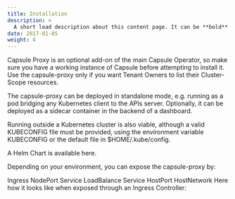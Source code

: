 ```yaml
---
title: Installation
description: >
  A short lead description about this content page. It can be **bold** or _italic_ and can be split over multiple paragraphs.
date: 2017-01-05
weight: 4
---
```

Capsule Proxy is an optional add-on of the main Capsule Operator, so make sure you have a working instance of Capsule before attempting to install it. Use the capsule-proxy only if you want Tenant Owners to list their Cluster-Scope resources.

The capsule-proxy can be deployed in standalone mode, e.g. running as a pod bridging any Kubernetes client to the APIs server. Optionally, it can be deployed as a sidecar container in the backend of a dashboard.

Running outside a Kubernetes cluster is also viable, although a valid KUBECONFIG file must be provided, using the environment variable KUBECONFIG or the default file in $HOME/.kube/config.

A Helm Chart is available here.

Depending on your environment, you can expose the capsule-proxy by:

Ingress
NodePort Service
LoadBalance Service
HostPort
HostNetwork
Here how it looks like when exposed through an Ingress Controller: